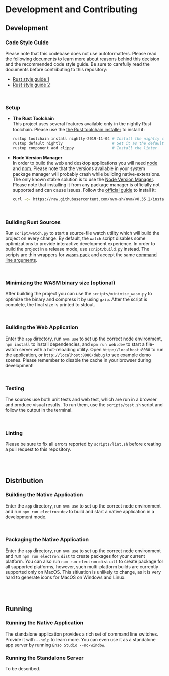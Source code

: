 # Development and Contributing


## Development

### Code Style Guide
Please note that this codebase does not use autoformatters. Please read the following
documents to learn more about reasons behind this decision and the recommended
code style guide. Be sure to carefully read the documents before contributing to
this repository:
- [Rust style guide 1](https://github.com/luna/basegl/blob/master/docs/style-guide.md)
- [Rust style guide 2](https://github.com/luna/enso/blob/master/doc/rust-style-guide.md) 

<br/>

### Setup
- **The Rust Toolchain**  
  This project uses several features available only in the nightly Rust toolchain.
Please use the [the Rust toolchain installer](https://rustup.rs) to install it:

  ```bash
  rustup toolchain install nightly-2019-11-04 # Install the nightly channel.
  rustup default nightly                      # Set it as the default one.
  rustup component add clippy                 # Install the linter.
  ```

- **Node Version Manager**  
  In order to build the web and desktop applications you will need [node](https://nodejs.org) and 
[npm](https://www.npmjs.com). Please note that the versions available in your system package manager
will probably crash while building native-extensions. The only known stable solution is to use the 
[Node Version Manager](https://github.com/nvm-sh/nvm). Please note that installing it from any 
package manager is officially not supported and can cause issues. Follow the 
[official guide](https://github.com/nvm-sh/nvm#installing-and-updating) to install it:

  ```bash
  curl -o- https://raw.githubusercontent.com/nvm-sh/nvm/v0.35.2/install.sh | bash
  ```
<br/>

### Building Rust Sources
Run `script/watch.py` to start a source-file watch utility which will build the
project on every change. By default, the `watch` script disables some optimizations to provide interactive development experience. In order to build the project in a release mode, use `script/build.py` instead. The scripts 
are thin wrappers for [wasm-pack](https://github.com/rustwasm/wasm-pack) and accept the same [command
line arguments](https://rustwasm.github.io/wasm-pack/book/commands/build.html).

<br/>

### Minimizing the WASM binary size (optional)
After building the project you can use the `scripts/minimize_wasm.py` to optimize 
the binary and compress it by using `gzip`. After the script is complete, the
final size is printed to stdout.

<br/>

### Building the Web Application
Enter the `app` directory, run `nvm use` to set up the correct node environment, `npm install` to install dependencies, and `npm run web:dev` to start a file-watch server with a hot-reloading utility. Open `http://localhost:8080` to run the application, or `http://localhost:8080/debug` to see example demo scenes. Please remember to disable the cache in your browser during development!

<br/>

### Testing
The sources use both unit tests and web test, which are run in a browser and
produce visual results. To run them, use the `scripts/test.sh` script and follow
the output in the terminal.

<br/>

### Linting 
Please be sure to fix all errors reported by `scripts/lint.sh` before creating a
pull request to this repository.

<br/>
<br/>

## Distribution

### Building the Native Application
Enter the `app` directory, run `nvm use` to set up the correct node environment and run `npm run electron:dev` to build and start a native application in a development mode. 

<br/>

### Packaging the Native Application
Enter the `app` directory, run `nvm use` to set up the correct node environment and run `npm run electron:dist` to create packages for your current platform. You can also run `npm run electron:dist:all` to create package for all supported platforms, however, such multi-platform builds are currently supported only on MacOS. This sitiuation is unlikely to change, as it is very hard to generate icons for MacOS on Windows and Linux.

<br/>
<br/>

## Running

### Running the Native Application
The standalone application provides a rich set of command line switches. Provide it with `--help` to learn more. You can even use it as a standalone app server by running `Enso Studio --no-window`.


### Running the Standalone Server
To be described.



